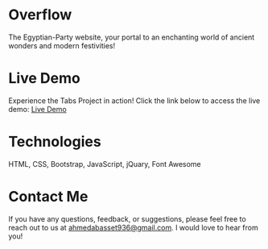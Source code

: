 # Overflow 
 The Egyptian-Party website, your portal to an enchanting world of ancient wonders and modern festivities!

 # Live Demo
 Experience the Tabs Project in action! Click the link below to access the live demo: [Live Demo](/https://ahmedbm98.github.io/Egyption-Party/)

 # Technologies
 HTML, CSS, Bootstrap, JavaScript, jQuary, Font Awesome
 # Contact Me
 If you have any questions, feedback, or suggestions, please feel free to reach out to us at ahmedabasset936@gmail.com. I would love to hear from you!
